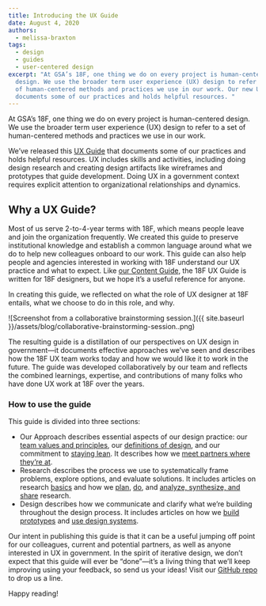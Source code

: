 ```yaml
---
title: Introducing the UX Guide
date: August 4, 2020
authors:
  - melissa-braxton
tags:
  - design
  - guides
  - user-centered design
excerpt: "At GSA’s 18F, one thing we do on every project is human-centered
  design. We use the broader term user experience (UX) design to refer to a set
  of human-centered methods and practices we use in our work. Our new UX Guide
  documents some of our practices and holds helpful resources. "
---
```

At GSA’s 18F, one thing we do on every project is human-centered design. We use the broader term user experience (UX) design to refer to a set of human-centered methods and practices we use in our work.

We’ve released this [UX Guide](https://ux-guide.18f.gov/) that documents some of our practices and holds helpful resources. UX includes skills and activities, including doing design research and creating design artifacts like wireframes and prototypes that guide development. Doing UX in a government context requires explicit attention to organizational relationships and dynamics.

## Why a UX Guide?

Most of us serve 2-to-4-year terms with 18F, which means people leave and join the organization frequently. We created this guide to preserve institutional knowledge and establish a common language around what we do to help new colleagues onboard to our work. This guide can also help people and agencies interested in working with 18F understand our UX practice and what to expect. Like [our Content Guide](https://content-guide.18f.gov/how-to-use-this-guide/), the 18F UX Guide is written for 18F designers, but we hope it’s a useful reference for anyone.

In creating this guide, we reflected on what the role of UX designer at 18F entails, what we choose to do in this role, and why.

![Screenshot from a collaborative brainstorming session.]({{ site.baseurl }}/assets/blog/collaborative-brainstorming-session..png)

The resulting guide is a distillation of our perspectives on UX design in government—it documents effective approaches we’ve seen and describes how the 18F UX team works today and how we would like it to work in the future. The guide was developed collaboratively by our team and reflects the combined learnings, expertise, and contributions of many folks who have done UX work at 18F over the years.

### How to use the guide

This guide is divided into three sections:

* Our Approach describes essential aspects of our design practice: our [team values and principles](https://ux-guide.18f.gov/our-approach/values-and-principles/), our [definitions of design](https://ux-guide.18f.gov/our-approach/defining-design/), and our commitment to [staying lean](https://ux-guide.18f.gov/our-approach/stay-lean/). It describes how we [meet partners where they’re at](https://ux-guide.18f.gov/our-approach/meet-partners-where-they-are/).
* Research describes the process we use to systematically frame problems, explore options, and evaluate solutions. It includes articles on research [basics](https://ux-guide.18f.gov/research/clarify-the-basics/) and how we [plan](https://ux-guide.18f.gov/research/plan/), [do](https://ux-guide.18f.gov/research/do/), and [analyze, synthesize, and share](https://ux-guide.18f.gov/research/make-research-actionable/) research.
* Design describes how we communicate and clarify what we’re building throughout the design process. It includes articles on how we [build prototypes](https://ux-guide.18f.gov/design/build-a-prototype/) and [use design systems](https://ux-guide.18f.gov/design/use-a-design-system/).

Our intent in publishing this guide is that it can be a useful jumping off point for our colleagues, current and potential partners, as well as anyone interested in UX in government. In the spirit of iterative design, we don’t expect that this guide will ever be “done”—it’s a living thing that we’ll keep improving using your feedback, so send us your ideas! Visit our [GitHub repo](https://github.com/18F/ux-guide) to drop us a line.

Happy reading!
